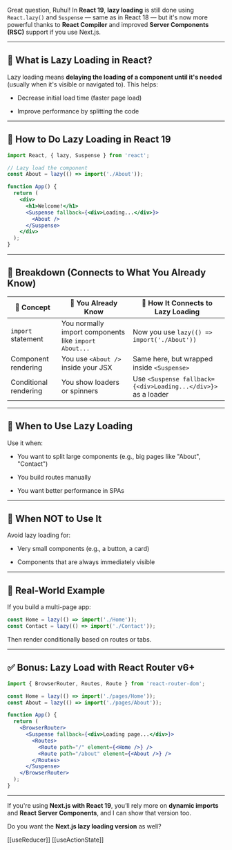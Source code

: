 Great question, Ruhul! In **React 19**, **lazy loading** is still done using `React.lazy()` and `Suspense` — same as in React 18 — but it's now more powerful thanks to **React Compiler** and improved **Server Components (RSC)** support if you use Next.js.

---

## 🔹 What is Lazy Loading in React?

Lazy loading means **delaying the loading of a component until it's needed** (usually when it's visible or navigated to). This helps:

- Decrease initial load time (faster page load)
    
- Improve performance by splitting the code
    

---

## 🔹 How to Do Lazy Loading in React 19

```jsx
import React, { lazy, Suspense } from 'react';

// Lazy load the component
const About = lazy(() => import('./About'));

function App() {
  return (
    <div>
      <h1>Welcome!</h1>
      <Suspense fallback={<div>Loading...</div>}>
        <About />
      </Suspense>
    </div>
  );
}
```

---

## 🔹 Breakdown (Connects to What You Already Know)

|🔸 Concept|🔸 You Already Know|🔸 How It Connects to Lazy Loading|
|---|---|---|
|`import` statement|You normally import components like `import About...`|Now you use `lazy(() => import('./About'))`|
|Component rendering|You use `<About />` inside your JSX|Same here, but wrapped inside `<Suspense>`|
|Conditional rendering|You show loaders or spinners|Use `<Suspense fallback={<div>Loading...</div>}>` as a loader|

---

## 🔹 When to Use Lazy Loading

Use it when:

- You want to split large components (e.g., big pages like "About", "Contact")
    
- You build routes manually
    
- You want better performance in SPAs
    

---

## 🔹 When NOT to Use It

Avoid lazy loading for:

- Very small components (e.g., a button, a card)
    
- Components that are always immediately visible
    

---

## 🔹 Real-World Example

If you build a multi-page app:

```jsx
const Home = lazy(() => import('./Home'));
const Contact = lazy(() => import('./Contact'));
```

Then render conditionally based on routes or tabs.

---

## ✅ Bonus: Lazy Load with React Router v6+

```jsx
import { BrowserRouter, Routes, Route } from 'react-router-dom';

const Home = lazy(() => import('./pages/Home'));
const About = lazy(() => import('./pages/About'));

function App() {
  return (
    <BrowserRouter>
      <Suspense fallback={<div>Loading page...</div>}>
        <Routes>
          <Route path="/" element={<Home />} />
          <Route path="/about" element={<About />} />
        </Routes>
      </Suspense>
    </BrowserRouter>
  );
}
```

---

If you're using **Next.js with React 19**, you’ll rely more on **dynamic imports** and **React Server Components**, and I can show that version too.

Do you want the **Next.js lazy loading version** as well?

[[useReducer]]
[[useActionState]]


